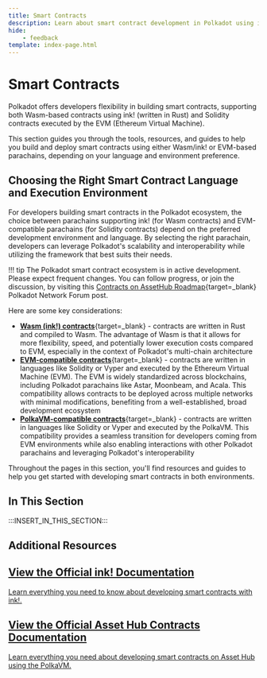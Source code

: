 ```yaml
---
title: Smart Contracts
description: Learn about smart contract development in Polkadot using ink! for Wasm contracts and EVM support for Solidity contracts on Asset Hub and parachains.
hide: 
    - feedback
template: index-page.html
---
```


# Smart Contracts

Polkadot offers developers flexibility in building smart contracts, supporting both Wasm-based contracts using ink! (written in Rust) and Solidity contracts executed by the EVM (Ethereum Virtual Machine).

This section guides you through the tools, resources, and guides to help you build and deploy smart contracts using either Wasm/ink! or EVM-based parachains, depending on your language and environment preference.

## Choosing the Right Smart Contract Language and Execution Environment

For developers building smart contracts in the Polkadot ecosystem, the choice between parachains supporting ink! (for Wasm contracts) and EVM-compatible parachains (for Solidity contracts) depend on the preferred development environment and language. By selecting the right parachain, developers can leverage Polkadot's scalability and interoperability while utilizing the framework that best suits their needs.

!!! tip
    The Polkadot smart contract ecosystem is in active development. Please expect frequent changes. You can follow progress, or join the discussion, by visiting this [Contracts on AssetHub Roadmap](https://forum.polkadot.network/t/contracts-on-assethub-roadmap/9513/57){target=\_blank} Polkadot Network Forum post.

Here are some key considerations:

- [**Wasm (ink!) contracts**](/develop/smart-contracts/wasm-ink/){target=\_blank} - contracts are written in Rust and compiled to Wasm. The advantage of Wasm is that it allows for more flexibility, speed, and potentially lower execution costs compared to EVM, especially in the context of Polkadot's multi-chain architecture
- [**EVM-compatible contracts**](/develop/smart-contracts/evm/parachain-contracts/){target=\_blank} - contracts are written in languages like Solidity or Vyper and executed by the Ethereum Virtual Machine (EVM). The EVM is widely standardized across blockchains, including Polkadot parachains like Astar, Moonbeam, and Acala. This compatibility allows contracts to be deployed across multiple networks with minimal modifications, benefiting from a well-established, broad development ecosystem
- [**PolkaVM-compatible contracts**](/develop/smart-contracts/evm/native-evm-contracts/){target=\_blank} - contracts are written in languages like Solidity or Vyper and executed by the PolkaVM. This compatibility provides a seamless transition for developers coming from EVM environments while also enabling interactions with other Polkadot parachains and leveraging Polkadot's interoperability

Throughout the pages in this section, you'll find resources and guides to help you get started with developing smart contracts in both environments.

## In This Section

:::INSERT_IN_THIS_SECTION:::

## Additional Resources

<div class="subsection-wrapper">
  <div class="card">
    <a href="https://use.ink/" target="_blank"> 
      <h2 class="title">View the Official ink! Documentation</h2>
      <p class="description">Learn everything you need to know about developing smart contracts with ink!.</p>
    </a>
  </div>
  <div class="card">
    <a href="https://contracts.polkadot.io/" target="_blank"> 
      <h2 class="title">View the Official Asset Hub Contracts Documentation</h2>
      <p class="description">Learn everything you need about developing smart contracts on Asset Hub using the PolkaVM.</p>
    </a>
  </div>
</div>
